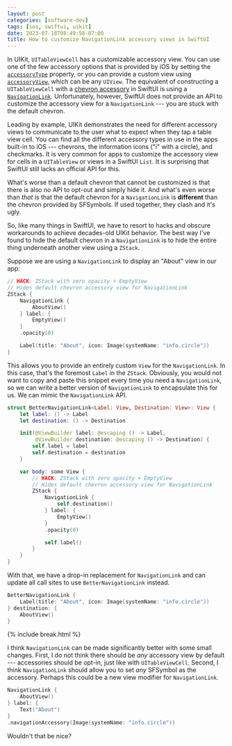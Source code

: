 ```yaml
---
layout: post
categories: [software-dev]
tags: [ios, swiftui, uikit]
date: 2023-07-18T08:49:58-07:00
title: How to customize NavigationLink accessory views in SwiftUI
---
```


In UIKit, `UITableViewCell` has a customizable accessory view. You can use one of the few accessory options that is provided by iOS by setting the [`accessoryType`](https://developer.apple.com/documentation/uikit/uitableviewcell/1623228-accessorytype) property, or you can provide a custom view using [`accessoryView`](https://developer.apple.com/documentation/uikit/uitableviewcell/1623219-accessoryview), which can be any `UIView`. The equivalent of constructing a `UITableViewCell` with a [chevron accessory](https://developer.apple.com/documentation/uikit/uitableviewcell/accessorytype/disclosureindicator) in SwiftUI is using a [`NavigationLink`](https://developer.apple.com/documentation/swiftui/navigationlink). Unfortunately, however, SwiftUI does not provide an API to customize the accessory view for a `NavigationLink` --- you are stuck with the default chevron.

<!--excerpt-->

Leading by example, UIKit demonstrates the need for different accessory views to communicate to the user what to expect when they tap a table view cell. You can find all the different accessory types in use in the apps built-in to iOS --- chevrons, the information icons ("i" with a circle), and checkmarks. It is very common for apps to customize the accessory view for cells in a `UITableView` or views in a SwiftUI `List`. It is surprising that SwiftUI still lacks an official API for this.

What's worse than a default chevron that cannot be customized is that there is also no API to opt-out and simply hide it. And what's even worse than _that_ is that the default chevron for a `NavigationLink` is **different** than the chevron provided by SFSymbols. If used together, they clash and it's ugly.

So, like many things in SwiftUI, we have to resort to hacks and obscure workarounds to achieve decades-old UIKit behavior. The best way I've found to hide the default chevron in a `NavigationLink` is to hide the entire thing underneath another view using a `ZStack`.

Suppose we are using a `NavigationLink` to display an "About" view in our app:

```swift
// HACK: ZStack with zero opacity + EmptyView
// Hides default chevron accessory view for NavigationLink
ZStack {
    NavigationLink {
        AboutView()
    } label: {
        EmptyView()
    }
    .opacity(0)

    Label(title: "About", icon: Image(systemName: "info.circle"))
}
```

This allows you to provide an entirely custom `View` for the `NavigationLink`. In this case, that's the foremost `Label` in the `ZStack`. Obviously, you would not want to copy and paste this snippet every time you need a `NavigationLink`, so we can write a better version of `NavigationLink` to encapsulate this for us. We can mimic the `NavigationLink` API.

```swift
struct BetterNavigationLink<Label: View, Destination: View>: View {
    let label: () -> Label
    let destination: () -> Destination

    init(@ViewBuilder label: @escaping () -> Label,
         @ViewBuilder destination: @escaping () -> Destination) {
        self.label = label
        self.destination = destination
    }

    var body: some View {
        // HACK: ZStack with zero opacity + EmptyView
        // Hides default chevron accessory view for NavigationLink
        ZStack {
            NavigationLink {
                self.destination()
            } label: {
                EmptyView()
            }
            .opacity(0)

            self.label()
        }
    }
}
```

With that, we have a drop-in replacement for `NavigationLink` and can update all call sites to use `BetterNavigationLink` instead.

```swift
BetterNavigationLink {
    Label(title: "About", icon: Image(systemName: "info.circle"))
} destination: {
    AboutView()
}
```

{% include break.html %}

I think `NavigationLink` can be made significantly better with some small changes. First, I do not think there should be _any_ accessory view by default --- accessories should be opt-in, just like with `UITableViewCell`. Second, I think `NavigationLink` should allow you to set _any_ SFSymbol as the accessory. Perhaps this could be a new view modifier for `NavigationLink`.

```swift
NavigationLink {
    AboutView()
} label: {
    Text("About")
}
.navigationAccessory(Image(systemName: "info.circle"))
```

Wouldn't that be nice?
